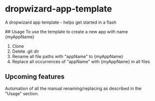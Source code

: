 # dropwizard-app-template
A dropwizard app template - helps get started in a flash

## Usage
To use the template to create a new app with name {myAppName}

1. Clone
2. Delete .git dir
3. Rename all file paths with "appName" to {myAppName}
4. Replace all occurrences of "appName" with {myAppName} in all files

## Upcoming features
Automation of all the manual renaming/replacing as described in the "Usage" section.

